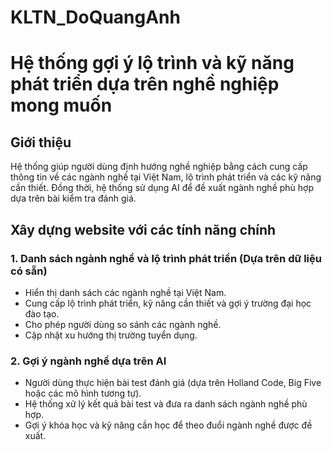 # KLTN_DoQuangAnh
# Hệ thống gợi ý lộ trình và kỹ năng phát triển dựa trên nghề nghiệp mong muốn

## Giới thiệu
Hệ thống giúp người dùng định hướng nghề nghiệp bằng cách cung cấp thông tin về các ngành nghề tại Việt Nam, lộ trình phát triển và các kỹ năng cần thiết. Đồng thời, hệ thống sử dụng AI để đề xuất ngành nghề phù hợp dựa trên bài kiểm tra đánh giá.

## Xây dựng website với các tính năng chính
### 1. Danh sách ngành nghề và lộ trình phát triển (Dựa trên dữ liệu có sẵn)
- Hiển thị danh sách các ngành nghề tại Việt Nam.
- Cung cấp lộ trình phát triển, kỹ năng cần thiết và gợi ý trường đại học đào tạo.
- Cho phép người dùng so sánh các ngành nghề.
- Cập nhật xu hướng thị trường tuyển dụng.

### 2. Gợi ý ngành nghề dựa trên AI
- Người dùng thực hiện bài test đánh giá (dựa trên Holland Code, Big Five hoặc các mô hình tương tự).
- Hệ thống xử lý kết quả bài test và đưa ra danh sách ngành nghề phù hợp.
- Gợi ý khóa học và kỹ năng cần học để theo đuổi ngành nghề được đề xuất.

